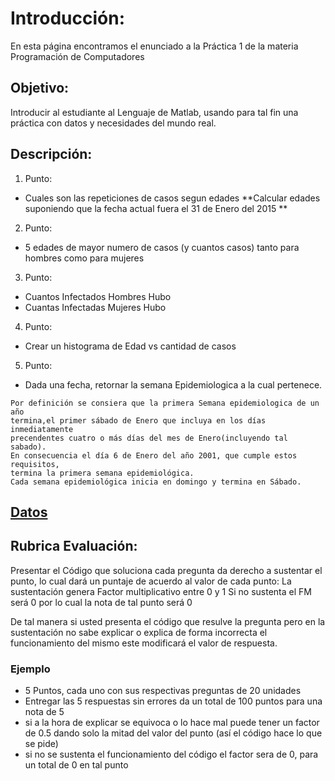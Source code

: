 # Introducción:

En esta página encontramos el enunciado a la Práctica 1 de la materia Programación de Computadores

## Objetivo:

Introducir al estudiante al Lenguaje de Matlab, usando para tal fin una práctica con datos y necesidades del mundo real.


## Descripción:


1. Punto:
  + Cuales son las repeticiones de casos segun edades
  **Calcular edades suponiendo que la fecha actual fuera el 31 de Enero del 2015 **

2. Punto:
  + 5 edades de mayor numero de casos (y cuantos casos) tanto para hombres como para mujeres

3. Punto:
  + Cuantos Infectados Hombres Hubo
  + Cuantas Infectadas Mujeres Hubo

4. Punto:
  + Crear un histograma de Edad vs cantidad de casos

5. Punto:
  + Dada una fecha, retornar la semana Epidemiologica a la cual pertenece.

  ```
  Por definición se consiera que la primera Semana epidemiologica de un año
  termina,el primer sábado de Enero que incluya en los días inmediatamente
  precendentes cuatro o más días del mes de Enero(incluyendo tal sabado).
  En consecuencia el día 6 de Enero del año 2001, que cumple estos requisitos,
  termina la primera semana epidemiológica.
  Cada semana epidemiológica inicia en domingo y termina en Sábado.

  ```

## [Datos](Denguebello2014.xls)

## Rubrica Evaluación:

Presentar el Código que soluciona cada pregunta da derecho a sustentar el punto,
lo cual dará un puntaje de acuerdo al valor de cada punto: La sustentación genera Factor multiplicativo entre 0 y 1
 Si no sustenta el FM será 0 por lo cual la nota de tal punto será 0

De tal manera si usted presenta el código que resulve la pregunta pero
en la sustentación no sabe explicar o explica de forma incorrecta el
funcionamiento del mismo este modificará el valor de respuesta.

### Ejemplo

+ 5 Puntos, cada uno con sus respectivas preguntas de 20 unidades
+ Entregar las 5 respuestas sin errores da un total de 100 puntos para una nota de 5
+ si a la hora de explicar se equivoca o lo hace mal puede tener un factor
 de 0.5 dando solo la mitad del valor del punto (así el código hace lo que se pide)
+ si no se sustenta el funcionamiento del código el factor sera de 0,
  para un total de 0 en tal punto
